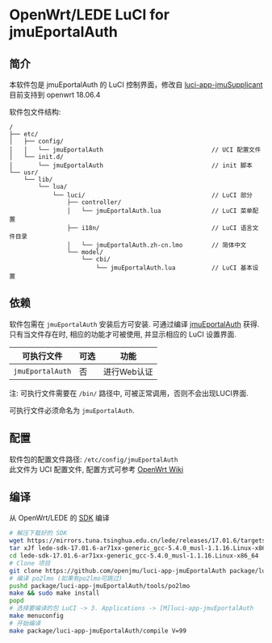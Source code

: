 OpenWrt/LEDE LuCI for jmuEportalAuth
===

简介
---

本软件包是 jmuEportalAuth 的 LuCI 控制界面，修改自 [luci-app-jmuSupplicant](https://github.com/LGiki/luci-app-jmuSupplicant) 
目前支持到 openwrt 18.06.4

软件包文件结构:
```
/
├── etc/
│   ├── config/
│   │   └── jmuEportalAuth                              // UCI 配置文件
│   └── init.d/
│       └── jmuEportalAuth                              // init 脚本
└── usr/
    └── lib/
        └── lua/
            └── luci/                                   // LuCI 部分
                ├── controller/
                │   └── jmuEportalAuth.lua              // LuCI 菜单配置
                ├── i18n/                               // LuCI 语言文件目录
                │   └── jmuEportalAuth.zh-cn.lmo        // 简体中文
                └── model/
                    └── cbi/
                        └── jmuEportalAuth.lua          // LuCI 基本设置
```

依赖
---

软件包需在 `jmuEportalAuth` 安装后方可安装.
可通过编译 [jmuEportalAuth](https://github.com/openjmu/jmuEportalAuth) 获得.  
只有当文件存在时, 相应的功能才可被使用, 并显示相应的 LuCI 设置界面.   

 可执行文件  | 可选 | 功能        
 ------------|------|-------------
 `jmuEportalAuth` | 否   | 进行Web认证

注: 可执行文件需要在 `/bin/` 路径中, 可被正常调用，否则不会出现LUCI界面.

可执行文件必须命名为 `jmuEportalAuth`.

配置
---

软件包的配置文件路径: `/etc/config/jmuEportalAuth`  
此文件为 UCI 配置文件, 配置方式可参考 [OpenWrt Wiki][uci]  

编译
---

从 OpenWrt/LEDE 的 [SDK][openwrt-sdk] 编译  
```bash
# 解压下载好的 SDK
wget https://mirrors.tuna.tsinghua.edu.cn/lede/releases/17.01.6/targets/ar71xx/generic/lede-sdk-17.01.6-ar71xx-generic_gcc-5.4.0_musl-1.1.16.Linux-x86_64.tar.xz
tar xJf lede-sdk-17.01.6-ar71xx-generic_gcc-5.4.0_musl-1.1.16.Linux-x86_64.tar.xz
cd lede-sdk-17.01.6-ar71xx-generic_gcc-5.4.0_musl-1.1.16.Linux-x86_64
# Clone 项目
git clone https://github.com/openjmu/luci-app-jmuEportalAuth package/luci-app-jmuEportalAuth
# 编译 po2lmo (如果有po2lmo可跳过)
pushd package/luci-app-jmuEportalAuth/tools/po2lmo
make && sudo make install
popd
# 选择要编译的包 LuCI -> 3. Applications -> [M]luci-app-jmuEportalAuth
make menuconfig
# 开始编译
make package/luci-app-jmuEportalAuth/compile V=99
```

[openwrt-sdk]: https://openwrt.org/docs/guide-developer/using_the_sdk
[uci]: https://openwrt.org/docs/guide-user/base-system/uci
